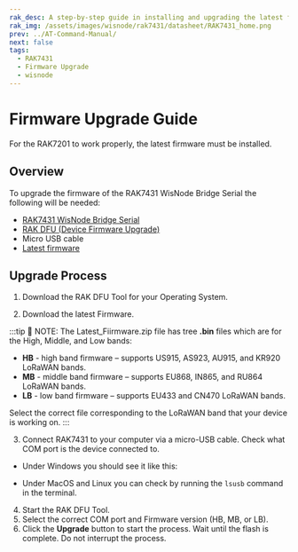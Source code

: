 ```yaml
---
rak_desc: A step-by-step guide in installing and upgrading the latest firmware of your RAK7431. With this guide, you can ensure that your LoRaWAN Module is always updated, and you can also use this to upload your custom firmware.
rak_img: /assets/images/wisnode/rak7431/datasheet/RAK7431_home.png
prev: ../AT-Command-Manual/
next: false
tags:
  - RAK7431
  - Firmware Upgrade
  - wisnode
---
```


# Firmware Upgrade Guide

For the RAK7201 to work properly, the latest firmware must be installed.

## Overview

To upgrade the firmware of the RAK7431 WisNode Bridge Serial the following will be needed:

- [RAK7431 WisNode Bridge Serial](https://store.rakwireless.com/products/rak7431?utm_source=RAK7431WisNodeBridge&utm_medium=Document&utm_campaign=BuyFromStore)
- [RAK DFU (Device Firmware Upgrade)](https://downloads.rakwireless.com/LoRa/Tools/RAK_Device_Firmware_Upgrade_tool/)
- Micro USB cable
- [Latest firmware](https://downloads.rakwireless.com/LoRa/RAK7431/Firmware/RAK7431_Latest_Firmware.zip)

## Upgrade Process

1. Download the RAK DFU Tool for your Operating System.

<rk-img
src="/assets/images/wisnode/rak7431/firmware-upgrade-guide/1.rak-dfu-tool-download.png"
  width="100%"
  caption="RAK DFU Tool download"
/>

2. Download the latest Firmware.

:::tip 📝 NOTE:
The Latest_Fiirmware.zip file has tree **.bin** files which are for the High, Middle, and Low bands:
- **HB** - high band firmware – supports US915, AS923, AU915, and KR920 LoRaWAN bands. 
- **MB** - middle band firmware – supports EU868, IN865, and RU864 LoRaWAN bands. 
- **LB** - low band firmware – supports EU433 and CN470 LoRaWAN bands. 

Select the correct file corresponding to the LoRaWAN band that your device is working on.
:::

3. Connect RAK7431 to your computer via a micro-USB cable. Check what COM port is the device connected to.

- Under Windows you should see it like this: 

<rk-img
src="/assets/images/wisnode/rak7431/firmware-upgrade-guide/2.com-port-check.png"
  width="70%"
  caption="COM port check"
/>

- Under MacOS and Linux you can check by running the `lsusb` command in the terminal.

4. Start the RAK DFU Tool.
5. Select the correct COM port and Firmware version (HB, MB, or LB).
6. Click the **Upgrade** button to start the process. Wait until the flash is complete. Do not interrupt the process.

<rk-img
src="/assets/images/wisnode/rak7431/firmware-upgrade-guide/3.rak-dfu-tool.png"
  width="70%"
  caption="RAK DFU Tool"
/>
